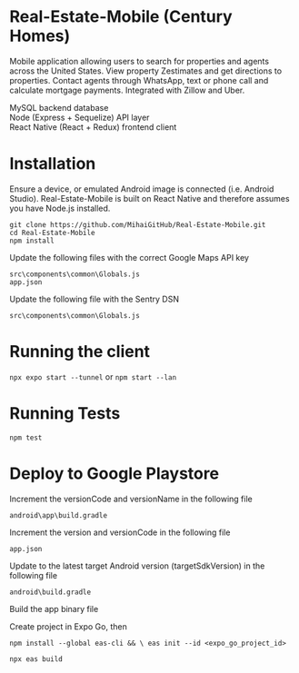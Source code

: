 # Real-Estate-Mobile (Century Homes)

Mobile application allowing users to search for properties and agents across the United States. View property Zestimates and get directions to properties. Contact agents through WhatsApp, text or phone call and calculate mortgage payments. Integrated with Zillow and Uber.

MySQL backend database<br>
Node (Express + Sequelize) API layer<br>
React Native (React + Redux) frontend client<br>

# Installation

Ensure a device, or emulated Android image is connected (i.e. Android Studio). Real-Estate-Mobile is built on React Native and therefore assumes you have Node.js installed.

`git clone https://github.com/MihaiGitHub/Real-Estate-Mobile.git`<BR>
`cd Real-Estate-Mobile`<br>
`npm install`

Update the following files with the correct Google Maps API key

`src\components\common\Globals.js`<br>
`app.json`

Update the following file with the Sentry DSN

`src\components\common\Globals.js`

# Running the client

`npx expo start --tunnel` or `npm start --lan`

# Running Tests

`npm test`

# Deploy to Google Playstore

Increment the versionCode and versionName in the following file

`android\app\build.gradle`<br>

Increment the version and versionCode in the following file

`app.json`<br>

Update to the latest target Android version (targetSdkVersion) in the following file

`android\build.gradle`

Build the app binary file

Create project in Expo Go, then

`npm install --global eas-cli && \
 eas init --id <expo_go_project_id>`

`npx eas build`
